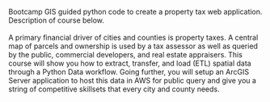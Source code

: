 Bootcamp GIS guided python code to create a property tax web application. Description of course below. <br><br>A primary financial driver of cities and counties is property taxes. A central map of parcels and ownership is used by a tax assessor as well as queried by the public, commercial developers, and real estate appraisers. This course will show you how to extract, transfer, and load (ETL) spatial data through a Python Data workflow. Going further, you will setup an ArcGIS Server application to host this data in AWS for public query and give you a string of competitive skillsets that every city and county needs.
